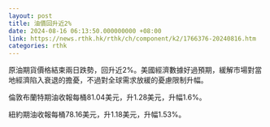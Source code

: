 ```yaml
---
layout: post
title: 油價回升近2%
date: 2024-08-16 06:13:50.000000000 +08:00
link: https://news.rthk.hk/rthk/ch/component/k2/1766376-20240816.htm
categories: rthk
---
```


原油期貨價格結束兩日跌勢，回升近2%。美國經濟數據好過預期，緩解市場對當地經濟陷入衰退的擔憂，不過對全球需求放緩的憂慮限制升幅。

倫敦布蘭特期油收報每桶81.04美元，升1.28美元，升幅1.6%。

紐約期油收報每桶78.16美元，升1.18美元，升幅1.53%。
